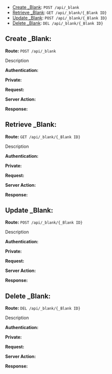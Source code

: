 * [Create _Blank](#create-_blank): `POST /api/_blank`
* [Retrieve _Blank](#retrieve-_blank): `GET /api/_blank/{_Blank ID}`
* [Update _Blank](#update-_blank): `POST /api/_blank/{_Blank ID}`
* [Delete _Blank](#delete-_blank): `DEL /api/_blank/{_Blank ID}`

Create _Blank:
-----------------------------------------
**Route:**  `POST /api/_blank`

Description

**Authentication:**

**Private:**

**Request:**

**Server Action:**

**Response:**

Retrieve _Blank:
----------------------------------------------------------
**Route:** `GET /api/_blank/{_Blank ID}`

Description

**Authentication:**

**Private:**

**Request:**

**Server Action:**

**Response:**


Update _Blank:
---------------------------------------------------------
**Route:** `POST /api/_blank/{_Blank ID}`

Description

**Authentication:**

**Private:**

**Request:**

**Server Action:**

**Response:**


Delete _Blank:
--------------------------------------------------------
**Route:** `DEL /api/_blank/{_Blank ID}`

Description

**Authentication:**

**Private:**

**Request:**

**Server Action:**

**Response:**
